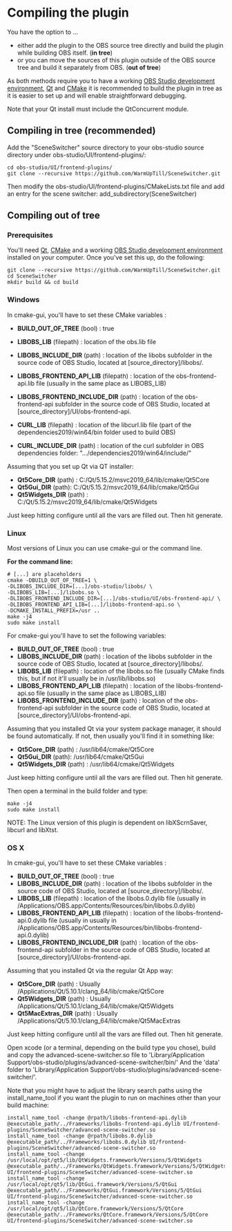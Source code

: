# Compiling the plugin

You have the option to ...
- either add the plugin to the OBS source tree directly and build the plugin while building OBS itself. (**in tree**)
- or you can move the sources of this plugin outside of the OBS source tree and build it separately from OBS. (**out of tree**)

As both methods require you to have a working [OBS Studio development environment](https://obsproject.com/wiki/install-instructions), [Qt](https://download.qt.io/official_releases/qt/5.15/5.15.2/) and [CMake](https://cmake.org/download/) it is recommended to build the plugin in tree as it is easier to set up and will enable straightforward debugging.

Note that your Qt install must include the QtConcurrent module.

## Compiling in tree (recommended)
Add the "SceneSwitcher" source directory to your obs-studio source directory under obs-studio/UI/frontend-plugins/:
```
cd obs-studio/UI/frontend-plugins/
git clone --recursive https://github.com/WarmUpTill/SceneSwitcher.git
```

Then modify the obs-studio/UI/frontend-plugins/CMakeLists.txt file and add an entry for the scene switcher:
add_subdirectory(SceneSwitcher)

## Compiling out of tree
### Prerequisites
You'll need [Qt](https://download.qt.io/official_releases/qt/5.15/5.15.2/), [CMake](https://cmake.org/download/) and a working [OBS Studio development environment](https://obsproject.com/wiki/install-instructions) installed on your computer.
Once you've set this up, do the following:
```
git clone --recursive https://github.com/WarmUpTill/SceneSwitcher.git
cd SceneSwitcher
mkdir build && cd build
```

### Windows
In cmake-gui, you'll have to set these CMake variables :
- **BUILD_OUT_OF_TREE** (bool) : true

- **LIBOBS_LIB** (filepath) : location of the obs.lib file
- **LIBOBS_INCLUDE_DIR** (path) : location of the libobs subfolder in the source
code of OBS Studio, located at [source_directory]/libobs/.

- **LIBOBS_FRONTEND_API_LIB** (filepath) : location of the obs-frontend-api.lib file
(usually in the same place as LIBOBS_LIB)
- **LIBOBS_FRONTEND_INCLUDE_DIR** (path) : location of the obs-frontend-api
subfolder in the source code of OBS Studio, located at [source_directory]/UI/obs-frontend-api.

- **CURL_LIB** (filepath) : location of the libcurl.lib file
(part of the dependencies2019/win64/bin folder used to build OBS)
- **CURL_INCLUDE_DIR** (path) : location of the curl
subfolder in OBS dependencies folder: ".../dependencies2019/win64/include/"


Assuming that you set up Qt via QT installer:
- **Qt5Core_DIR** (path) : C:/Qt/5.15.2/msvc2019_64/lib/cmake/Qt5Core
- **Qt5Gui_DIR** (path): C:/Qt/5.15.2/msvc2019_64/lib/cmake/Qt5Gui
- **Qt5Widgets_DIR** (path) : C:/Qt/5.15.2/msvc2019_64/lib/cmake/Qt5Widgets

Just keep hitting configure until all the vars are filled out. Then hit generate.

### Linux
Most versions of Linux you can use cmake-gui or the command line.

**For the command line:**  
```
# [...] are placeholders
cmake -DBUILD_OUT_OF_TREE=1 \
-DLIBOBS_INCLUDE_DIR=[...]/obs-studio/libobs/ \
-DLIBOBS_LIB=[...]/libobs.so \
-DLIBOBS_FRONTEND_INCLUDE_DIR=[...]/obs-studio/UI/obs-frontend-api/ \
-DLIBOBS_FRONTEND_API_LIB=[...]/libobs-frontend-api.so \
-DCMAKE_INSTALL_PREFIX=/usr ..
make -j4
sudo make install
```

For cmake-gui you'll have to set the following variables:
- **BUILD_OUT_OF_TREE** (bool) : true
- **LIBOBS_INCLUDE_DIR** (path) : location of the libobs subfolder in the source
code of OBS Studio, located at [source_directory]/libobs/.
- **LIBOBS_LIB** (filepath) : location of the libobs.so file (usually CMake finds
this, but if not it'll usually be in /usr/lib/libobs.so)
- **LIBOBS_FRONTEND_API_LIB** (filepath) : location of the libobs-frontend-api.so
file (usually in the same place as LIBOBS_LIB)
- **LIBOBS_FRONTEND_INCLUDE_DIR** (path) : location of the obs-frontend-api
subfolder in the source code of OBS Studio, located at
[source_directory]/UI/obs-frontend-api.

Assuming that you installed Qt via your system package manager, it should be 
found automatically. If not, then usually you'll find it in something like:
- **Qt5Core_DIR** (path) : /usr/lib64/cmake/Qt5Core
- **Qt5Gui_DIR** (path): /usr/lib64/cmake/Qt5Gui
- **Qt5Widgets_DIR** (path) : /usr/lib64/cmake/Qt5Widgets

Just keep hitting configure until all the vars are filled out. Then hit generate.

Then open a terminal in the build folder and type:
```
make -j4
sudo make install
```
NOTE: The Linux version of this plugin is dependent on libXScrnSaver, libcurl and libXtst.

### OS X
In cmake-gui, you'll have to set these CMake variables :
- **BUILD_OUT_OF_TREE** (bool) : true
- **LIBOBS_INCLUDE_DIR** (path) : location of the libobs subfolder in the source
code of OBS Studio, located at [source_directory]/libobs/.
- **LIBOBS_LIB** (filepath) : location of the libobs.0.dylib file (usually
in /Applications/OBS.app/Contents/Resources/bin/libobs.0.dylib)
- **LIBOBS_FRONTEND_API_LIB** (filepath) : location of the libobs-frontend-api.0.dylib
file (usually in usually in /Applications/OBS.app/Contents/Resources/bin/libobs-frontend-api.0.dylib)
- **LIBOBS_FRONTEND_INCLUDE_DIR** (path) : location of the obs-frontend-api subfolder
in the source code of OBS Studio, located at [source_directory]/UI/obs-frontend-api.

Assuming that you installed Qt via the regular Qt App way:
- **Qt5Core_DIR** (path) : Usually /Applications/Qt/5.10.1/clang_64/lib/cmake/Qt5Core
- **Qt5Widgets_DIR** (path) : Usually /Applications/Qt/5.10.1/clang_64/lib/cmake/Qt5Widgets
- **Qt5MacExtras_DIR** (path) : Usually /Applications/Qt/5.10.1/clang_64/lib/cmake/Qt5MacExtras


Just keep hitting configure until all the vars are filled out. Then hit generate.

Open xcode (or a terminal, depending on the build type you chose), build and copy
the advanced-scene-switcher.so file to 'Library/Application Support/obs-studio/plugins/advanced-scene-switcher/bin/'
And the 'data' folder to 'Library/Application Support/obs-studio/plugins/advanced-scene-switcher/'.

Note that you might have to adjust the library search paths using the install_name_tool if you want the plugin to run on machines other than your build machine:
```
install_name_tool -change @rpath/libobs-frontend-api.dylib @executable_path/../Frameworks/libobs-frontend-api.dylib UI/frontend-plugins/SceneSwitcher/advanced-scene-switcher.so
install_name_tool -change @rpath/libobs.0.dylib @executable_path/../Frameworks/libobs.0.dylib UI/frontend-plugins/SceneSwitcher/advanced-scene-switcher.so
install_name_tool -change /usr/local/opt/qt5/lib/QtWidgets.framework/Versions/5/QtWidgets @executable_path/../Frameworks/QtWidgets.framework/Versions/5/QtWidgets UI/frontend-plugins/SceneSwitcher/advanced-scene-switcher.so
install_name_tool -change /usr/local/opt/qt5/lib/QtGui.framework/Versions/5/QtGui @executable_path/../Frameworks/QtGui.framework/Versions/5/QtGui UI/frontend-plugins/SceneSwitcher/advanced-scene-switcher.so
install_name_tool -change /usr/local/opt/qt5/lib/QtCore.framework/Versions/5/QtCore @executable_path/../Frameworks/QtCore.framework/Versions/5/QtCore UI/frontend-plugins/SceneSwitcher/advanced-scene-switcher.so
```
